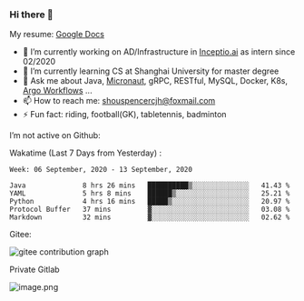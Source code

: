 ### Hi there 👋

My resume: [Google Docs](https://docs.google.com/document/d/1o7iQKDF-_HZUHg6cGiCSl6txrcuQ2tbQttHFFAUeRhc/edit?usp=sharing)

- 🔭 I’m currently working on AD/Infrastructure in [Inceptio.ai](https://www.inceptio.ai/) as intern since 02/2020
- 🌱 I’m currently learning CS at Shanghai University for master degree
- 💬 Ask me about Java, [Micronaut](http://micronaut.io/), gRPC, RESTful, MySQL, Docker, K8s, [Argo Workflows](https://argoproj.github.io/argo/) ...
- 📫 How to reach me: shouspencercjh@foxmail.com
- ⚡ Fun fact: riding, football(GK), tabletennis, badminton

I’m not active on Github:

Wakatime (Last 7 Days from Yesterday) :

<!--START_SECTION:waka-->
```text
Week: 06 September, 2020 - 13 September, 2020

Java              8 hrs 26 mins   ██████████▒░░░░░░░░░░░░░░   41.43 % 
YAML              5 hrs 8 mins    ██████▒░░░░░░░░░░░░░░░░░░   25.21 % 
Python            4 hrs 16 mins   █████▒░░░░░░░░░░░░░░░░░░░   20.97 % 
Protocol Buffer   37 mins         ▓░░░░░░░░░░░░░░░░░░░░░░░░   03.08 % 
Markdown          32 mins         ▓░░░░░░░░░░░░░░░░░░░░░░░░   02.62 % 
```
<!--END_SECTION:waka-->

Gitee:

![gitee contribution graph](https://i.loli.net/2020/08/04/gGf4lVtUxZ1nsae.png)

Private Gitlab

![image.png](https://i.loli.net/2020/08/28/iX5uhVyczxaG2Bn.png)
